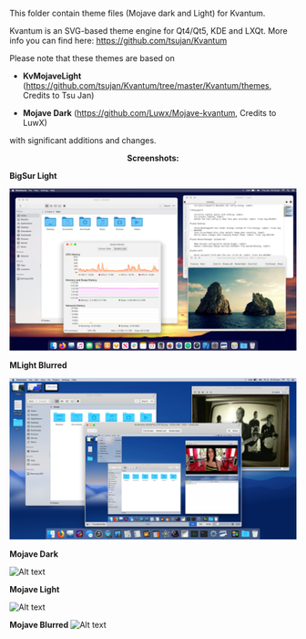 This folder contain theme files (Mojave dark and Light) for Kvantum.

Kvantum is an SVG-based theme engine for Qt4/Qt5, KDE and LXQt. More info you can find here: https://github.com/tsujan/Kvantum



Please note that these themes are based on 


- **KvMojaveLight** (https://github.com/tsujan/Kvantum/tree/master/Kvantum/themes, Credits to Tsu Jan)

- **Mojave Dark** (https://github.com/Luwx/Mojave-kvantum, Credits to LuwX)


with significant additions and changes.




 <p align="center"><b>Screenshots:</b></p>





**BigSur Light**

![Alt text](https://github.com/mkole/KDE-Plasma/blob/master/Kvantum%20Themes/Big%20Sur.png?raw=true)


**MLight Blurred**

![Alt text](https://github.com/mkole/KDE-Plasma/blob/master/Kvantum%20Themes/MLight%20Blurred.png?raw=true)


**Mojave Dark**

![Alt text](https://github.com/mkole/KDE-Plasma/blob/master/Kvantum%20Themes/Mojave%20Dark.png?raw=true)


**Mojave Light**

![Alt text](https://github.com/mkole/KDE-Plasma/blob/master/Kvantum%20Themes/Mojave%20Light.png?raw=true)


**Mojave Blurred**
![Alt text](https://github.com/mkole/KDE-Plasma/blob/master/Kvantum%20Themes/Mojave-blurred.png?raw=true)
